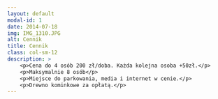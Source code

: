 ```yaml
---
layout: default
modal-id: 1
date: 2014-07-18
img: IMG_1310.JPG
alt: Cennik
title: Cennik
class: col-sm-12
description: >
    <p>Cena do 4 osób 200 zł/doba. Każda kolejna osoba +50zł.</p> 
    <p>Maksymalnie 8 osób</p>
    <p>Miejsce do parkowania, media i internet w cenie.</p>
    <p>Drewno kominkowe za opłatą.</p>
---
```

